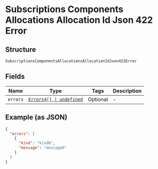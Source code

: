 
# Subscriptions Components Allocations Allocation Id Json 422 Error

## Structure

`SubscriptionsComponentsAllocationsAllocationIdJson422Error`

## Fields

| Name | Type | Tags | Description |
|  --- | --- | --- | --- |
| `errors` | [`Errors4[] \| undefined`](../../doc/models/errors-4.md) | Optional | - |

## Example (as JSON)

```json
{
  "errors": [
    {
      "kind": "kind8",
      "message": "message0"
    }
  ]
}
```

